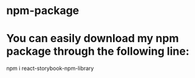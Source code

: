 # npm-package
# You can easily download my npm package through the following line:
npm i react-storybook-npm-library
